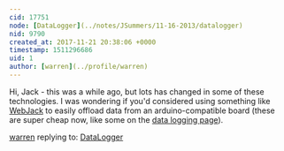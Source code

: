 ```yaml
---
cid: 17751
node: [DataLogger](../notes/JSummers/11-16-2013/datalogger)
nid: 9790
created_at: 2017-11-21 20:38:06 +0000
timestamp: 1511296686
uid: 1
author: [warren](../profile/warren)
---
```


Hi, Jack - this was a while ago, but lots has changed in some of these technologies. I was wondering if you'd considered using something like [WebJack](/wiki/webjack) to easily offload data from an arduino-compatible board (these are super cheap now, like some on the [data logging page](/wiki/data-logging)).

[warren](../profile/warren) replying to: [DataLogger](../notes/JSummers/11-16-2013/datalogger)

